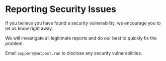 # Reporting Security Issues

If you believe you have found a security vulnerability, we encourage you to let us know right away.

We will investigate all legitimate reports and do our best to quickly fix the problem.

Email `support@outpost.run` to disclose any security vulnerabilities.